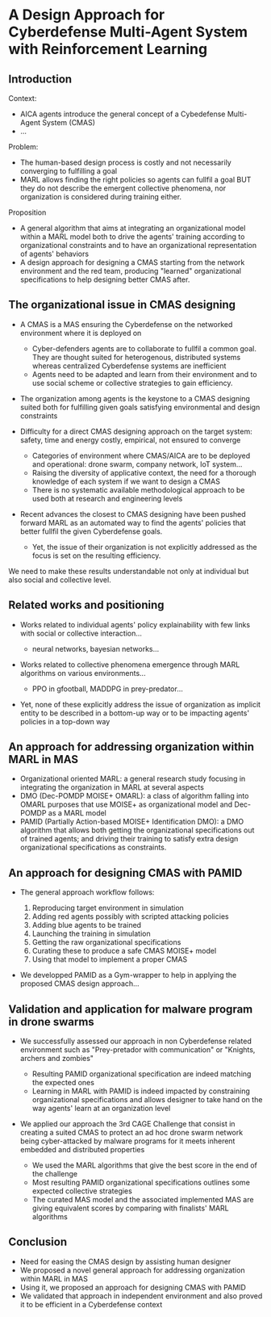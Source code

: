 # A Design Approach for Cyberdefense Multi-Agent System with Reinforcement Learning

## Introduction

Context:
 - AICA agents introduce the general concept of a Cybedefense Multi-Agent System (CMAS)
 - ...

Problem:
 - The human-based design process is costly and not necessarily converging to fulfilling a goal
 - MARL allows finding the right policies so agents can fullfil a goal BUT they do not describe the emergent collective phenomena, nor organization is considered during training either.

Proposition
 - A general algorithm that aims at integrating an organizational model within a MARL model both to drive the agents' training according to organizational constraints and to have an organizational representation of agents' behaviors
 - A design approach for designing a CMAS starting from the network environment and the red team, producing "learned" organizational specifications to help designing better CMAS after.

## The organizational issue in CMAS designing

 - A CMAS is a MAS ensuring the Cyberdefense on the networked environment where it is deployed on
   - Cyber-defenders agents are to collaborate to fullfil a common goal. They are thought suited for heterogenous, distributed systems whereas centralized Cyberdefense systems are inefficient
   - Agents need to be adapted and learn from their environment and to use social scheme or collective strategies to gain efficiency.

 - The organization among agents is the keystone to a CMAS designing suited both for fulfilling given goals satisfying environmental and design constraints

 - Difficulty for a direct CMAS designing approach on the target system: safety, time and energy costly, empirical, not ensured to converge
   - Categories of environment where CMAS/AICA are to be deployed and operational: drone swarm, company network, IoT system...
   - Raising the diversity of applicative context, the need for a thorough knowledge of each system if we want to design a CMAS
   - There is no systematic available methodological approach to be used both at research and engineering levels

 - Recent advances the closest to CMAS designing have been pushed forward MARL as an automated way to find the agents' policies that better fullfil the given Cyberdefense goals.
   - Yet, the issue of their organization is not explicitly addressed as the focus is set on the resulting efficiency.

We need to make these results understandable not only at individual but also social and collective level.

## Related works and positioning

 - Works related to individual agents' policy explainability with few links with social or collective interaction...
   - neural networks, bayesian networks...
 - Works related to collective phenomena emergence through MARL algorithms on various environments...
   - PPO in gfootball, MADDPG in prey-predator...

 - Yet, none of these explicitly address the issue of organization as implicit entity to be described in a bottom-up way or to be impacting agents' policies in a top-down way

## An approach for addressing organization within MARL in MAS

 - Organizational oriented MARL: a general research study focusing in integrating the organization in MARL at several aspects
 - DMO (Dec-POMDP MOISE+ OMARL): a class of algorithm falling into OMARL purposes that use MOISE+ as organizational model and Dec-POMDP as a MARL model
 - PAMID (Partially Action-based MOISE+ Identification DMO): a DMO algorithm that allows both getting the organizational specifications out of trained agents; and driving their training to satisfy extra design organizational specifications as constraints.

## An approach for designing CMAS with PAMID

 - The general approach workflow follows:
   1) Reproducing target environment in simulation
   2) Adding red agents possibly with scripted attacking policies
   3) Adding blue agents to be trained
   4) Launching the training in simulation
   5) Getting the raw organizational specifications
   6) Curating these to produce a safe CMAS MOISE+ model
   7) Using that model to implement a proper CMAS

 - We developped PAMID as a Gym-wrapper to help in applying the proposed CMAS design approach...

## Validation and application for malware program in drone swarms

 - We successfully assessed our approach in non Cyberdefense related environment such as "Prey-pretador with communication" or "Knights, archers and zombies"
   - Resulting PAMID organizational specification are indeed matching the expected ones
   - Learning in MARL with PAMID is indeed impacted by constraining organizational specifications and allows designer to take hand on the way agents' learn at an organization level

 - We applied our approach the 3rd CAGE Challenge that consist in creating a suited CMAS to protect an ad hoc drone swarm network being cyber-attacked by malware programs for it meets inherent embedded and distributed properties
   - We used the MARL algorithms that give the best score in the end of the challenge
   - Most resulting PAMID organizational specifications outlines some expected collective strategies
   - The curated MAS model and the associated implemented MAS are giving equivalent scores by comparing with finalists' MARL algorithms

## Conclusion

 - Need for easing the CMAS design by assisting human designer
 - We proposed a novel general approach for addressing organization within MARL in MAS
 - Using it, we proposed an approach for designing CMAS with PAMID
 - We validated that approach in independent environment and also proved it to be efficient in a Cyberdefense context